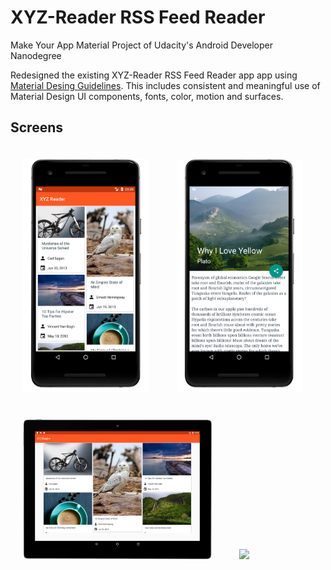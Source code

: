 # XYZ-Reader RSS Feed Reader

Make Your App Material Project of Udacity's Android Developer Nanodegree

Redesigned the existing XYZ-Reader RSS Feed Reader app app using [Material Desing Guidelines](https://material.google.com/). This includes consistent and meaningful use of Material Design UI components, fonts, color, motion and surfaces.

## Screens
<p float="left">
<img width="40%" vspace="20" hspace="20" src="/screenshots/article_list.png" />
<img width="40%" vspace="20" hspace="20" src="/screenshots/article_detail.png" />
<img width="60%" vspace="20" hspace="20" src="/screenshots/article_list_tablet.png" />
<img width="60%" vspace="20" hspace="20" src="/screenshots/article_detail_tablet.png" />
</p>
